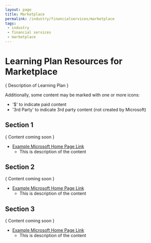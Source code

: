 ```yaml
---
layout: page
title: Marketplace
permalink: /industry/financialservices/marketplace
tags:
 - industry
 - financial services
 - marketplace
---
```


# Learning Plan Resources for Marketplace

{ Description of Learning Plan }

Additionally, some content may be marked with one or more icons:
* '$' to indicate paid content
* '3rd Party' to indicate 3rd party content (not created by Microsoft)

## Section 1

{ Content coming soon }

* [Example Microsoft Home Page Link](https://www.microsoft.com)
    * This is description of the content

## Section 2

{ Content coming soon }

* [Example Microsoft Home Page Link](https://www.microsoft.com)
    * This is description of the content

## Section 3

{ Content coming soon }

* [Example Microsoft Home Page Link](https://www.microsoft.com)
    * This is description of the content


